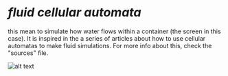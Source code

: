 # *fluid cellular automata*

this mean to simulate how water flows within a container (the screen in this case). It is inspired in the a series of articles about how to use cellular automatas to make fluid simulations. For more info about this, check the "sources" file.

![alt text](https://github.com/colmenaresw/fluid-automata/blob/main/sample_image_fs.JPG)
